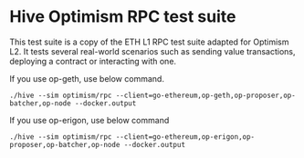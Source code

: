# Hive Optimism RPC test suite

This test suite is a copy of the ETH L1 RPC test suite adapted for Optimism L2.
It tests several real-world scenarios such as sending value transactions,
deploying a contract or interacting with one.

If you use op-geth, use below command.

`./hive --sim optimism/rpc --client=go-ethereum,op-geth,op-proposer,op-batcher,op-node --docker.output`

If you use op-erigon, use below command

`./hive --sim optimism/rpc --client=go-ethereum,op-erigon,op-proposer,op-batcher,op-node --docker.output`
